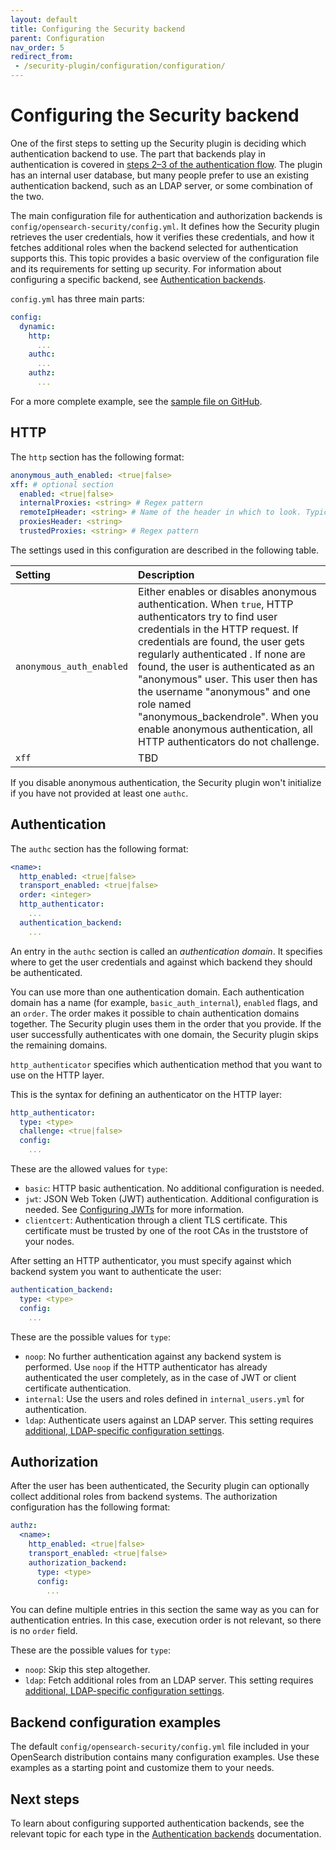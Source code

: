 ```yaml
---
layout: default
title: Configuring the Security backend
parent: Configuration
nav_order: 5
redirect_from:
 - /security-plugin/configuration/configuration/
---
```


# Configuring the Security backend

One of the first steps to setting up the Security plugin is deciding which authentication backend to use. The part that backends play in authentication is covered in [steps 2–3 of the authentication flow]({{site.url}}{{site.baseurl}}/security/authentication-backends/authc-index/#authentication-flow). The plugin has an internal user database, but many people prefer to use an existing authentication backend, such as an LDAP server, or some combination of the two.

The main configuration file for authentication and authorization backends is `config/opensearch-security/config.yml`. It defines how the Security plugin retrieves the user credentials, how it verifies these credentials, and how it fetches additional roles when the backend selected for authentication supports this. This topic provides a basic overview of the configuration file and its requirements for setting up security. For information about configuring a specific backend, see [Authentication backends]({{site.url}}{{site.baseurl}}/security/authentication-backends/authc-index/).

`config.yml` has three main parts:

```yml
config:
  dynamic:
    http:
      ...
    authc:
      ...
    authz:
      ...
```

For a more complete example, see the [sample file on GitHub](https://github.com/opensearch-project/security/blob/main/config/config.yml).


## HTTP

The `http` section has the following format:

```yml
anonymous_auth_enabled: <true|false>
xff: # optional section
  enabled: <true|false>
  internalProxies: <string> # Regex pattern
  remoteIpHeader: <string> # Name of the header in which to look. Typically: x-forwarded-for
  proxiesHeader: <string>
  trustedProxies: <string> # Regex pattern
```

The settings used in this configuration are described in the following table.

| Setting | Description |
| :--- | :--- |
| `anonymous_auth_enabled` | Either enables or disables anonymous authentication. When `true`, HTTP authenticators try to find user credentials in the HTTP request. If credentials are found, the user gets regularly authenticated <!--- what does "regularly authenticated" mean? --->. If none are found, the user is authenticated as an "anonymous" user. This user then has the username "anonymous" and one role named "anonymous_backendrole". When you enable anonymous authentication, all HTTP authenticators do not challenge. |
| `xff` | TBD |

If you disable anonymous authentication, the Security plugin won't initialize if you have not provided at least one `authc`.


## Authentication

The `authc` section has the following format:

```yml
<name>:
  http_enabled: <true|false>
  transport_enabled: <true|false>
  order: <integer>
  http_authenticator:
    ...
  authentication_backend:
    ...
```

An entry in the `authc` section is called an *authentication domain*. It specifies where to get the user credentials and against which backend they should be authenticated.

You can use more than one authentication domain. Each authentication domain has a name (for example, `basic_auth_internal`), `enabled` flags, and an `order`. The order makes it possible to chain authentication domains together. The Security plugin uses them in the order that you provide. If the user successfully authenticates with one domain, the Security plugin skips the remaining domains.

`http_authenticator` specifies which authentication method that you want to use on the HTTP layer.

This is the syntax for defining an authenticator on the HTTP layer:

```yml
http_authenticator:
  type: <type>
  challenge: <true|false>
  config:
    ...
```

These are the allowed values for `type`:

- `basic`: HTTP basic authentication. No additional configuration is needed.
- `jwt`: JSON Web Token (JWT) authentication. Additional configuration is needed. See [Configuring JWTs]({{site.url}}{{site.baseurl}}/security/authentication-backends/jwt/#configuring-jwts) for more information.
- `clientcert`: Authentication through a client TLS certificate. This certificate must be trusted by one of the root CAs in the truststore of your nodes.

After setting an HTTP authenticator, you must specify against which backend system you want to authenticate the user:

```yml
authentication_backend:
  type: <type>
  config:
    ...
```

These are the possible values for `type`:

- `noop`: No further authentication against any backend system is performed. Use `noop` if the HTTP authenticator has already authenticated the user completely, as in the case of JWT or client certificate authentication.
- `internal`: Use the users and roles defined in `internal_users.yml` for authentication.
- `ldap`: Authenticate users against an LDAP server. This setting requires [additional, LDAP-specific configuration settings]({{site.url}}{{site.baseurl}}/security/authentication-backends/ldap/).


## Authorization

After the user has been authenticated, the Security plugin can optionally collect additional roles from backend systems. The authorization configuration has the following format:

```yml
authz:
  <name>:
    http_enabled: <true|false>
    transport_enabled: <true|false>
    authorization_backend:
      type: <type>
      config:
        ...
```

You can define multiple entries in this section the same way as you can for authentication entries. In this case, execution order is not relevant, so there is no `order` field.

These are the possible values for `type`:

- `noop`: Skip this step altogether.
- `ldap`: Fetch additional roles from an LDAP server. This setting requires [additional, LDAP-specific configuration settings]({{site.url}}{{site.baseurl}}/security/authentication-backends/ldap/).


## Backend configuration examples

The default `config/opensearch-security/config.yml` file included in your OpenSearch distribution contains many configuration examples. Use these examples as a starting point and customize them to your needs. 


## Next steps

To learn about configuring supported authentication backends, see the relevant topic for each type in the [Authentication backends]({{site.url}}{{site.baseurl}}/security/authentication-backends/) documentation.

<!--- Remvoving Kerberos documentation until issue #907 is resolved.
### Kerberos

Kerberos authentication does not work with OpenSearch Dashboards. To track OpenSearch's progress in adding support for Kerberos in OpenSearch Dashboards, see [issue #907](https://github.com/opensearch-project/security-dashboards-plugin/issues/907) in the Dashboard's Security plugin repository. 
{: .warning }

Due to the nature of Kerberos, you must define some settings in `opensearch.yml` and some in `config.yml`.

In `opensearch.yml`, define the following:

```yml
plugins.security.kerberos.krb5_filepath: '/etc/krb5.conf'
plugins.security.kerberos.acceptor_keytab_filepath: 'eskeytab.tab'
```

- `plugins.security.kerberos.krb5_filepath` defines the path to your Kerberos configuration file. This file contains various settings regarding your Kerberos installation, for example, the realm names, hostnames, and ports of the Kerberos key distribution center (KDC).

- `plugins.security.kerberos.acceptor_keytab_filepath` defines the path to the keytab file, which contains the principal that the Security plugin uses to issue requests against Kerberos.

- `plugins.security.kerberos.acceptor_principal: 'HTTP/localhost'` defines the principal that the Security plugin uses to issue requests against Kerberos. This value must be present in the keytab file.

Due to security restrictions, the keytab file must be placed in `config` or a subdirectory, and the path in `opensearch.yml` must be relative, not absolute.
{: .note }


#### Dynamic configuration

A typical Kerberos authentication domain in `config.yml` looks like this:

```yml
    authc:
      kerberos_auth_domain:
        enabled: true
        order: 1
        http_authenticator:
          type: kerberos
          challenge: true
          config:
            krb_debug: false
            strip_realm_from_principal: true
        authentication_backend:
          type: noop
```

Authentication against Kerberos through a browser on an HTTP level is achieved using SPNEGO. Kerberos/SPNEGO implementations vary, depending on your browser and operating system. This is important when deciding if you need to set the `challenge` flag to `true` or `false`.

As with [HTTP Basic Authentication](#http-basic), this flag determines how the Security plugin should react when no `Authorization` header is found in the HTTP request or if this header does not equal `negotiate`.

If set to `true`, the Security plugin sends a response with status code 401 and a `WWW-Authenticate` header set to `negotiate`. This tells the client (browser) to resend the request with the `Authorization` header set. If set to `false`, the Security plugin cannot extract the credentials from the request, and authentication fails. Setting `challenge` to `false` thus makes sense only if the Kerberos credentials are sent in the initial request.

As the name implies, setting `krb_debug` to `true` will output Kerberos-specific debugging messages to `stdout`. Use this setting if you encounter problems with your Kerberos integration.

If you set `strip_realm_from_principal` to `true`, the Security plugin strips the realm from the user name.


#### Authentication backend

Because Kerberos/SPNEGO authenticates users on an HTTP level, no additional `authentication_backend` is needed. Set this value to `noop`.
--->

